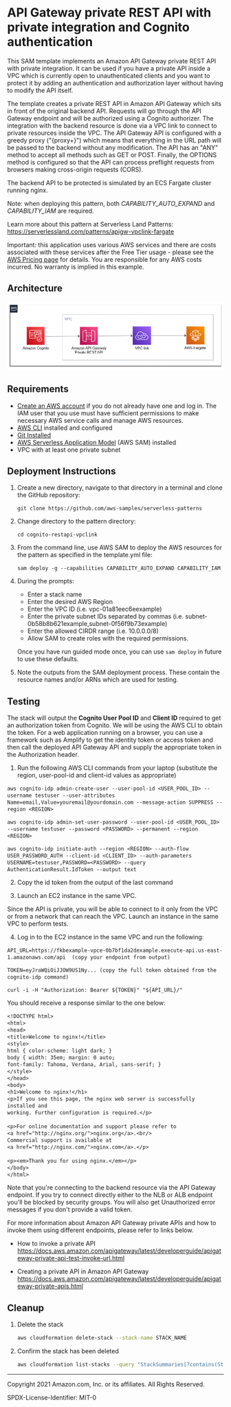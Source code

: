 # API Gateway private REST API with private integration and Cognito authentication

This SAM template implements an Amazon API Gateway private REST API with private integration. It can be used if you have a private API inside a VPC which is currently open to unauthenticated clients and you want to protect it by adding an authentication and authorization layer without having to modify the API itself.

The template creates a private REST API in Amazon API Gateway which sits in front of the original backend API. Requests will go through the API Gateway endpoint and will be authorized using a Cognito authorizer. The integration with the backend resource is done via a VPC link to connect to private resources inside the VPC. The API Gateway API is configured with a greedy proxy ("{proxy+}") which means that everything in the URL path will be passed to the backend without any modification. The API has an "ANY" method to accept all methods such as GET or POST. Finally, the OPTIONS method is configured so that the API can process preflight requests from browsers making cross-origin requests (CORS).

The backend API to be protected is simulated by an ECS Fargate cluster running nginx.

Note: when deploying this pattern, both *CAPABILITY_AUTO_EXPAND* and *CAPABILITY_IAM* are required.

Learn more about this pattern at Serverless Land Patterns: https://serverlessland.com/patterns/apigw-vpclink-fargate

Important: this application uses various AWS services and there are costs associated with these services after the Free Tier usage - please see the [AWS Pricing page](https://aws.amazon.com/pricing/) for details. You are responsible for any AWS costs incurred. No warranty is implied in this example.


## Architecture

![Architecture diagram](./images/diagram.png "Architecture diagram")


## Requirements

* [Create an AWS account](https://portal.aws.amazon.com/gp/aws/developer/registration/index.html) if you do not already have one and log in. The IAM user that you use must have sufficient permissions to make necessary AWS service calls and manage AWS resources.
* [AWS CLI](https://docs.aws.amazon.com/cli/latest/userguide/install-cliv2.html) installed and configured
* [Git Installed](https://git-scm.com/book/en/v2/Getting-Started-Installing-Git)
* [AWS Serverless Application Model](https://docs.aws.amazon.com/serverless-application-model/latest/developerguide/serverless-sam-cli-install.html) (AWS SAM) installed
* VPC with at least one private subnet

## Deployment Instructions

1. Create a new directory, navigate to that directory in a terminal and clone the GitHub repository:
    ``` 
    git clone https://github.com/aws-samples/serverless-patterns
    ```
2. Change directory to the pattern directory:
    ```
    cd cognito-restapi-vpclink
    ```
3. From the command line, use AWS SAM to deploy the AWS resources for the pattern as specified in the template.yml file:
    ```
    sam deploy -g --capabilities CAPABILITY_AUTO_EXPAND CAPABILITY_IAM
    ```
4. During the prompts:
    * Enter a stack name
    * Enter the desired AWS Region
    * Enter the VPC ID (i.e. vpc-01a81eec6eexample)
    * Enter the private subnet IDs separated by commas (i.e. subnet-0b58b8b621example,subnet-0f56f9b73example)
    * Enter the allowed CIRDR range (i.e. 10.0.0.0/8)
    * Allow SAM to create roles with the required permissions.

    Once you have run guided mode once, you can use `sam deploy` in future to use these defaults.

5. Note the outputs from the SAM deployment process. These contain the resource names and/or ARNs which are used for testing.


## Testing

The stack will output the **Cognito User Pool ID** and **Client ID** required to get an authorization token from Cognito. We will be using the AWS CLI to obtain the token. For a web application running on a browser, you can use a framework such as Amplify to get the identity token or access token and then call the deployed API Gateway API and supply the appropriate token in the Authorization header.

1. Run the following AWS CLI commands from your laptop (substitute the region, user-pool-id and client-id values as appropriate)


```
aws cognito-idp admin-create-user --user-pool-id <USER_POOL_ID> --username testuser --user-attributes Name=email,Value=youremail@yourdomain.com --message-action SUPPRESS --region <REGION>
```

```
aws cognito-idp admin-set-user-password --user-pool-id <USER_POOL_ID> --username testuser --password <PASSWORD> --permanent --region <REGION>
```

```
aws cognito-idp initiate-auth --region <REGION> --auth-flow USER_PASSWORD_AUTH --client-id <CLIENT_ID> --auth-parameters USERNAME=testuser,PASSWORD=<PASSWORD> --query AuthenticationResult.IdToken --output text
```


2. Copy the id token from the output of the last command

3. Launch an EC2 instance in the same VPC.

Since the API is private, you will be able to connect to it only from the VPC or from a network that can reach the VPC. Launch an instance in the same VPC to perform tests.

4. Log in to the EC2 instance in the same VPC and run the following:


```
API_URL=https://fkbexample-vpce-0b7bf1da2dexample.execute-api.us-east-1.amazonaws.com/api  (copy your endpoint from output)
```

```
TOKEN=eyJraWQiOiJJOW9US1Ny... (copy the full token obtained from the cognito-idp command)
```

```
curl -i -H "Authorization: Bearer ${TOKEN}" "${API_URL}/"
```

You should receive a response similar to the one below:


```
<!DOCTYPE html>
<html>
<head>
<title>Welcome to nginx!</title>
<style>
html { color-scheme: light dark; }
body { width: 35em; margin: 0 auto;
font-family: Tahoma, Verdana, Arial, sans-serif; }
</style>
</head>
<body>
<h1>Welcome to nginx!</h1>
<p>If you see this page, the nginx web server is successfully installed and
working. Further configuration is required.</p>

<p>For online documentation and support please refer to
<a href="http://nginx.org/">nginx.org</a>.<br/>
Commercial support is available at
<a href="http://nginx.com/">nginx.com</a>.</p>

<p><em>Thank you for using nginx.</em></p>
</body>
</html>
```

Note that you're connecting to the backend resource via the API Gateway endpoint. If you try to connect directly either to the NLB or ALB endpoint you'll be blocked by security groups. You will also get Unauthorized error messages if you don't provide a valid token.


For more information about Amazon API Gateway private APIs and how to invoke them using different endpoints, please refer to links below.

* How to invoke a private API
https://docs.aws.amazon.com/apigateway/latest/developerguide/apigateway-private-api-test-invoke-url.html

* Creating a private API in Amazon API Gateway
https://docs.aws.amazon.com/apigateway/latest/developerguide/apigateway-private-apis.html


## Cleanup
 
1. Delete the stack
    ```bash
    aws cloudformation delete-stack --stack-name STACK_NAME
    ```
2. Confirm the stack has been deleted
    ```bash
    aws cloudformation list-stacks --query "StackSummaries[?contains(StackName,'STACK_NAME')].StackStatus"
    ```
----
Copyright 2021 Amazon.com, Inc. or its affiliates. All Rights Reserved.

SPDX-License-Identifier: MIT-0
